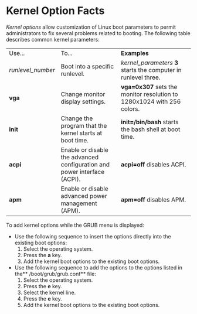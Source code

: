# Kernel Option Facts

_Kernel options_ allow customization of Linux boot parameters to permit
administrators to fix several problems related to booting. The following table
describes common kernel parameters:

<table>

<tr> <td>Use...</td> <td>To...</td> <td><b>Examples</b></td>

</tr>

<tr> <td><i>runlevel_number</i></td> <td> Boot into a specific runlevel. </td>
<td><i>kernel_parameters</i> <b>3 </b>starts the computer in runlevel three.
</td>

</tr>

<tr> <td><b>vga</b></td> <td> Change monitor display settings.</td>
<td><b>vga=0x307</b> sets the monitor resolution to 1280x1024 with 256 colors.
</td>

</tr>

<tr> <td><b>init</b></td> <td>Change the program that the kernel starts at
boot time.</td> <td><b>init=/bin/bash </b>starts the bash shell at boot
time.</td>

</tr>

<tr> <td><b>acpi</b></td> <td>Enable or disable the advanced configuration and
power interface (ACPI).</td> <td><b>acpi=off</b> disables ACPI.</td>

</tr>

<tr> <td><b>apm</b></td> <td>Enable or disable advanced power management
(APM).</td><td><b>apm=off</b> disables APM.</td>

</tr> </table>

To add kernel options while the GRUB menu is displayed:

  * Use the following sequence to insert the options directly into the existing boot options:
    1. Select the operating system.
    2. Press the **a** key. 
    3. Add the kernel boot options to the existing boot options.
  * Use the following sequence to add the options to the options listed in the** /boot/grub/grub.conf** file:
    1. Select the operating system.
    2. Press the **e** key. 
    3. Select the kernel line.
    4. Press the **e** key. 
    5. Add the kernel boot options to the existing boot options.

